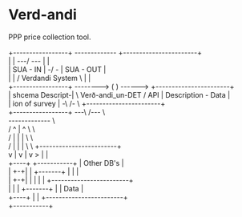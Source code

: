 # Verd-andi

PPP price collection tool.

                                                                                                     
+-----------------+                    -------------                    +-----------------------+    
|                 |                ---/             \---                |                       |    
| SUA - IN        |              -/                     \-              |  SUA - OUT            |    
|                 |             /     Verdandi System     \             |                       |    
+-----------------+ -------->  (                           )  ------>   +-----------------------+    
| shcema Descript-|             \    Verð-andi_un-DET     /  API        | Description - Data    |    
| ion of survey   |              -\                     /-     \        +-----------------------+    
+-----------------+                ---\             /---        \                                    
                                       -------------             \                                   
                               /   ^      |     ^    \            \                                  
                              /    |      |     |     \            \                                 
                             /     |      |     |      \            \   +------------------------+   
                             v     |      v     |       v             > |                        |   
                          +----+                  +-----------+         | Other DB's             |   
                          | +-+|                  | +-------+ |         |                        |   
                          | +-+|                  | |       | |         +------------------------+   
                          |    |                  | +-------+ |         | Data                   |   
                          +----+                  |           |         +------------------------+   
                                                  +-----------+                                      
                                                                                                     
                                            